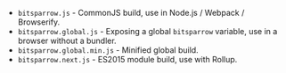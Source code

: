 - `bitsparrow.js` - CommonJS build, use in Node.js / Webpack / Browserify.
- `bitsparrow.global.js` - Exposing a global `bitsparrow` variable, use in a browser without a bundler.
- `bitsparrow.global.min.js` - Minified global build.
- `bitsparrow.next.js` - ES2015 module build, use with Rollup.
